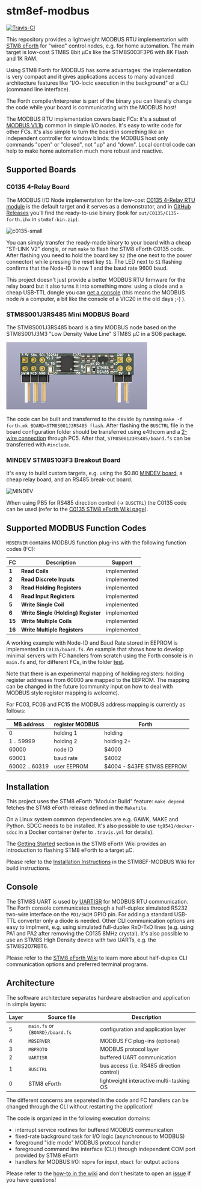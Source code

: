 # stm8ef-modbus
[![Travis-CI](https://travis-ci.org/TG9541/stm8ef-modbus.svg)](https://travis-ci.org/TG9541/stm8ef-modbus)

This repository provides a lightweight MODBUS RTU implementation with [STM8 eForth](https://github.com/TG9541/stm8ef/wiki) for "wired" control nodes, e.g. for home automation. The main target is low-cost STM8S 8bit µCs like the STM8S003F3P6 with 8K Flash and 1K RAM.

Using STM8 Forth for MODBUS has some advantages: the implementation is very compact and it gives applications access to many advanced architecture features like "I/O-locic execution in the background" or a CLI (command line interface).

The Forth compiler/interpreter is part of the binary you can literally change the code while your board is communicating with the MODBUS host!

The MODBUS RTU implementation covers basic FCs: it's a subset of [MODBUS V1.1b](http://www.modbus.org/docs/Modbus_Application_Protocol_V1_1b.pdf) common in simple I/O nodes. It's easy to write code for other FCs. It's also simple to turn the board in something like an independent controller for window blinds: the MODBUS host only commands "open" or "closed", not "up" and "down". Local control code can help to make home automation much more robust and reactive.

## Supported Boards

### C0135 4-Relay Board

The MODBUS I/O Node implementation for the low-cost [C0135 4-Relay RTU module][C0135] is the default target and it serves as a demonstrator, and in [GitHub Releases](https://github.com/TG9541/stm8ef-modbus/releases) you'll find the ready-to-use binary (look for `out/C0135/C135-forth.ihx` in `stm8ef-bin.zip`).

[C0135]: https://github.com/TG9541/stm8ef/wiki/Board-C0135

![c0135-small](https://user-images.githubusercontent.com/5466977/52519844-fb3c6580-2c61-11e9-8f36-5a031338e6e5.png)

You can simply transfer the ready-made binary to your board with a cheap "ST-LINK V2" dongle, or run `make` to flash the STM8 eForth C0135 code. After flashing you need to hold the board key `S2` (the one next to the power connector) while pressing the reset key `S1`. The LED next to `S1` flashing confirms that the Node-ID is now 1 and the baud rate 9600 baud.

This project doesn't just provide a better MODBUS RTU firmware for the relay board but it also turns it into something more: using a diode and a cheap USB-TTL dongle you can [get a console][TWOWIRE] (this means the MODBUS node *is* a computer, a bit like the console of a VIC20 in the old days ;-) ).

[TWOWIRE]: https://github.com/TG9541/stm8ef/wiki/STM8-eForth-Programming-Tools#using-a-serial-interface-for-2-wire-communication

### STM8S001J3RS485 Mini MODBUS Board

The STM8S001J3RS485 board is a tiny MODBUS node based on the STM8S001J3M3 "Low Density Value Line" STM8S µC in a SO8 package.

[![STM8S001J3RS485](https://raw.githubusercontent.com/TG9541/stm8s001rs485/master/doc/STM8S001J3_RS485_front.png)](https://github.com/TG9541/stm8s001rs485)

The code can be built and transferred to the devide by running `make -f forth.mk BOARD=STM8S001J3RS485 flash`. After flashing the `BUSCTRL` file in the board configuration folder should be transferred using e4thcom and a [2-wire connection][TWOWIRE] through PC5. After that, `STM8S001J3RS485/board.fs` can be transferred with `#include`.

### MINDEV STM8S103F3 Breakout Board
It's easy to build custom targets, e.g. using the $0.80 [MINDEV board](https://github.com/TG9541/stm8ef/wiki/Breakout-Boards#stm8s103f3p6-breakout-board), a cheap relay board, and an RS485 break-out board.

![MINDEV](https://camo.githubusercontent.com/82bd480f176951de9a469e134f543a6570f48597/68747470733a2f2f616530312e616c6963646e2e636f6d2f6b662f485442314e6642615056585858586263587058587136785846585858362f357063732d6c6f742d53544d3853313033463350362d73797374656d2d626f6172642d53544d38532d53544d382d646576656c6f706d656e742d626f6172642d6d696e696d756d2d636f72652d626f6172642e6a70675f323230783232302e6a7067)

When using PB5 for RS485 direction control (-> `BUSCTRL`) the C0135 code can be used (refer to the [C0135 STM8 eForth Wiki page][C0135]).

## Supported MODBUS Function Codes

`MBSERVER` contains MODBUS function plug-ins with the following function codes (FC):

FC | Description | Support
-|-|-
**1** | **Read Coils** | implemented
**2** | **Read Discrete Inputs** | implemented
**3** | **Read Holding Registers** | implemented
**4** | **Read Input Registers** | implemented
**5** | **Write Single Coil** | implemented
**6** | **Write Single (Holding) Register** | implemented
**15** | **Write Multiple Coils** | implemented
**16** | **Write Multiple Registers** | implemented

A working example with Node-ID and Baud Rate stored in EEPROM is implemented in `C0135/board.fs`. An example that shows how to develop minimal servers with FC handlers from scratch using the Forth console is in `main.fs` and, for different FCs, in the folder [test](https://github.com/TG9541/stm8ef-modbus/tree/master/test).

Note that there is an experimental mapping of holding registers: holding register addresses from 60000 are mapped to the EEPROM. The mapping can be changed in the future (community input on how to deal with MODBUS style register mapping is welcome).

For FC03, FC06 and FC15 the MODBUS address mapping is currently as follows:

MB address|register MODBUS|Forth
-|-|-
0|holding 1|holding
1 .. 59999|holding 2|holding 2+
60000|node ID|$4000
60001|baud rate|$4002
60002 .. 60319|user EEPROM|$4004 - $43FE STM8S EEPROM

## Installation

This project uses the STM8 eForth "Modular Build" feature: `make depend` fetches the STM8 eForth release defined in the `Makefile`.

On a Linux system common dependencies are e.g. GAWK, MAKE and Python. SDCC needs to be installed. It's also possible to use `tg9541/docker-sdcc` in a Docker container (refer to `.travis.yml` for details).

The [Getting Started](https://github.com/TG9541/stm8ef/wiki/Breakout-Boards#getting-started) section in the STM8 eForth Wiki provides an introduction to flashing STM8 eForth to a target µC.

Please refer to the [Installation Instructions](https://github.com/TG9541/stm8ef-modbus/wiki/HowTo#installation) in the STM8EF-MODBUS Wiki for build instructions.

## Console

The STM8S UART is used by [UARTISR](https://github.com/TG9541/stm8ef-modbus/blob/master/UARTISR) for MODBUS RTU communication. The Forth console communicates through a half-duplex simulated RS232 two-wire interface on the `PD1/SWIM` GPIO pin. For adding a standard USB-TTL converter only a diode is needed. Other CLI communication options are easy to implment, e.g. using simulated full-duplex RxD-TxD lines (e.g. using PA1 and PA2 after removing the C0135 8MHz crystal). It's also possible to use an STM8S High Density device with two UARTs, e.g. the STM8S207RBT6.

Please refer to the [STM8 eForth Wiki](https://github.com/TG9541/stm8ef/wiki/STM8S-Value-Line-Gadgets#other-target-boards) to learn more about half-duplex CLI communication options and preferred terminal programs.

## Architecture

The software architecture separates hardware abstraction and application in simple layers:

Layer|Source file|Description
-|-|-
5|`main.fs` or `{BOARD}/board.fs`|configuration and application layer
4|`MBSERVER`|MODBUS FC plug-ins (optional)
3|`MBPROTO`|MODBUS protocol layer
2|`UARTISR`|buffered UART communication
1|`BUSCTRL`|bus access (i.e. RS485 direction control)
0|STM8 eForth|lightweight interactive multi-tasking OS

The different concerns are separeted in the code and FC handlers can be changed through the CLI without restarting the application!

The code is organized in the following execution domains:
* interrupt service routines for buffered MODBUS communication
* fixed-rate background task for I/O logic (asynchronous to MODBUS)
* foreground "idle mode" MODBUS protocol handler
* foreground command line interface (CLI) through independent COM port provided by STM8 eForth
* handlers for MODBUS I/O: `mbpre` for input, `mbact` for output actions

Please refer to the [how-to in the wiki](https://github.com/TG9541/stm8ef-modbus/wiki/HowTo) and don't hesitate to open an [issue](https://github.com/TG9541/stm8ef-modbus/issues) if you have questions!
